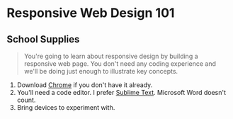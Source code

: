 # Responsive Web Design 101



## School Supplies

> You're going to learn about responsive design by building a responsive web page. You don't need any coding experience and we'll be doing just enough to illustrate key concepts. 

1. Download [Chrome](https://www.google.com/intl/en/chrome/browser/) if you don't have it already.
2. You'll need a code editor. I prefer [Sublime Text](http://www.sublimetext.com/3). Microsoft Word doesn't count.
3. Bring devices to experiment with.
